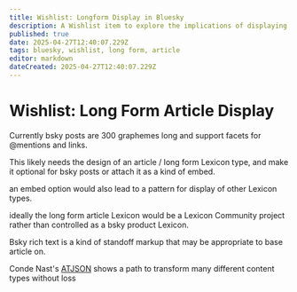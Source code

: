 ```yaml
---
title: Wishlist: Longform Display in Bluesky
description: A Wishlist item to explore the implications of displaying longform content in Bluesky clients
published: true
date: 2025-04-27T12:40:07.229Z
tags: bluesky, wishlist, long form, article
editor: markdown
dateCreated: 2025-04-27T12:40:07.229Z
---
```


# Wishlist: Long Form Article Display

Currently bsky posts are 300 graphemes long and support facets for @mentions and links.

This likely needs the design of an article / long form Lexicon type, and make it optional for bsky posts or attach it as a kind of embed.

an embed option would also lead to a pattern for display of other Lexicon types.

ideally the long form article Lexicon would be a Lexicon Community project rather than controlled as a bsky product Lexicon.

Bsky rich text is a kind of standoff markup that may be appropriate to base article on.

Conde Nast's [ATJSON](https://github.com/CondeNast/atjson) shows a path to transform many different content types without loss  